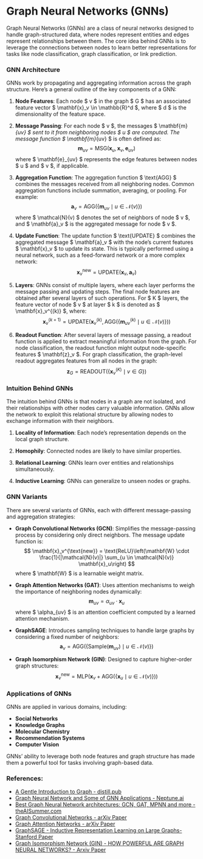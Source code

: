 # Graph Neural Networks (GNNs) 
Graph Neural Networks (GNNs) are a class of neural networks designed to handle graph-structured data, where nodes represent entities and edges represent relationships between them. The core idea behind GNNs is to leverage the connections between nodes to learn better representations for tasks like node classification, graph classification, or link prediction.

### GNN Architecture

GNNs work by propagating and aggregating information across the graph structure. Here’s a general outline of the key components of a GNN:

1. **Node Features**: Each node $ v $ in the graph $ G $ has an associated feature vector $ \mathbf{x}_v \in \mathbb{R}^d $, where $ d $ is the dimensionality of the feature space.

2. **Message Passing**: For each node $ v $, the messages $ \mathbf{m}_{uv} $ sent to it from neighboring nodes $ u $ are computed. The message function $ \mathbf{m}_{uv} $ is often defined as:
   $$
   \mathbf{m}_{uv} = \text{MSG}(\mathbf{x}_u, \mathbf{x}_v, \mathbf{e}_{uv})
   $$
   where $ \mathbf{e}_{uv} $ represents the edge features between nodes $ u $ and $ v $, if applicable. 

3. **Aggregation Function**: The aggregation function $ \text{AGG} $ combines the messages received from all neighboring nodes. Common aggregation functions include summation, averaging, or pooling. For example:
   $$
   \mathbf{a}_v = \text{AGG}\left(\{ \mathbf{m}_{uv} \mid u \in \mathcal{N}(v) \} \right)
   $$
   where $ \mathcal{N}(v) $ denotes the set of neighbors of node $ v $, and $ \mathbf{a}_v $ is the aggregated message for node $ v $.

4. **Update Function**: The update function $ \text{UPDATE} $ combines the aggregated message $ \mathbf{a}_v $ with the node’s current features $ \mathbf{x}_v $ to update its state. This is typically performed using a neural network, such as a feed-forward network or a more complex network:
   $$
   \mathbf{x}_v^{\text{new}} = \text{UPDATE}(\mathbf{x}_v, \mathbf{a}_v)
   $$

5. **Layers**: GNNs consist of multiple layers, where each layer performs the message passing and updating steps. The final node features are obtained after several layers of such operations. For $ K $ layers, the feature vector of node $ v $ at layer $ k $ is denoted as $ \mathbf{x}_v^{(k)} $, where:
   $$
   \mathbf{x}_v^{(k+1)} = \text{UPDATE}\left(\mathbf{x}_v^{(k)}, \text{AGG}\left(\{ \mathbf{m}_{uv}^{(k)} \mid u \in \mathcal{N}(v) \} \right)\right)
   $$

6. **Readout Function**: After several layers of message passing, a readout function is applied to extract meaningful information from the graph. For node classification, the readout function might output node-specific features $ \mathbf{z}_v $. For graph classification, the graph-level readout aggregates features from all nodes in the graph:
   $$
   \mathbf{z}_G = \text{READOUT}\left(\{ \mathbf{x}_v^{(K)} \mid v \in G \} \right)
   $$

### Intuition Behind GNNs

The intuition behind GNNs is that nodes in a graph are not isolated, and their relationships with other nodes carry valuable information. GNNs allow the network to exploit this relational structure by allowing nodes to exchange information with their neighbors.

1. **Locality of Information**: Each node’s representation depends on the local graph structure.

2. **Homophily**: Connected nodes are likely to have similar properties.

3. **Relational Learning**: GNNs learn over entities and relationships simultaneously.

4. **Inductive Learning**: GNNs can generalize to unseen nodes or graphs.

### GNN Variants

There are several variants of GNNs, each with different message-passing and aggregation strategies:

- **Graph Convolutional Networks (GCN)**: Simplifies the message-passing process by considering only direct neighbors. The message update function is:
  $$
  \mathbf{x}_v^{\text{new}} = \text{ReLU}\left(\mathbf{W} \cdot \frac{1}{|\mathcal{N}(v)|} \sum_{u \in \mathcal{N}(v)} \mathbf{x}_u\right)
  $$
  where $ \mathbf{W} $ is a learnable weight matrix.

- **Graph Attention Networks (GAT)**: Uses attention mechanisms to weigh the importance of neighboring nodes dynamically:
  $$
  \mathbf{m}_{uv} = \alpha_{uv} \cdot \mathbf{x}_u
  $$
  where $ \alpha_{uv} $ is an attention coefficient computed by a learned attention mechanism.

- **GraphSAGE**: Introduces sampling techniques to handle large graphs by considering a fixed number of neighbors:
  $$
  \mathbf{a}_v = \text{AGG}\left(\{ \text{Sample}(\mathbf{m}_{uv}) \mid u \in \mathcal{N}(v) \} \right)
  $$

- **Graph Isomorphism Network (GIN)**: Designed to capture higher-order graph structures:
  $$
  \mathbf{x}_v^{\text{new}} = \text{MLP}\left(\mathbf{x}_v + \text{AGG}\left(\{ \mathbf{x}_u \mid u \in \mathcal{N}(v) \} \right)\right)
  $$

### Applications of GNNs

GNNs are applied in various domains, including:
- **Social Networks**
- **Knowledge Graphs**
- **Molecular Chemistry**
- **Recommendation Systems**
- **Computer Vision**

GNNs’ ability to leverage both node features and graph structure has made them a powerful tool for tasks involving graph-based data.

### References:
- [A Gentle Introduction to Graph - distill.pub](https://distill.pub/2021/gnn-intro/)
- [Graph Neural Network and Some of GNN Applications - Neptune.ai](https://neptune.ai/blog/graph-neural-network-and-some-of-gnn-applications)
- [Best Graph Neural Network architectures: GCN, GAT, MPNN and more - theAISummer.com](https://theaisummer.com/gnn-architectures/)
- [Graph Convolutional Networks - arXiv Paper](https://arxiv.org/abs/1609.02907)
- [Graph Attention Networks - arXiv Paper](https://arxiv.org/abs/1710.10903)
- [GraphSAGE - Inductive Representation Learning on Large Graphs- Stanford Paper](https://cs.stanford.edu/people/jure/pubs/graphsage-nips17.pdf)
- [Graph Isomorphism Network (GIN) - HOW POWERFUL ARE GRAPH NEURAL NETWORKS? - Arxiv Paper](https://arxiv.org/pdf/1810.00826)